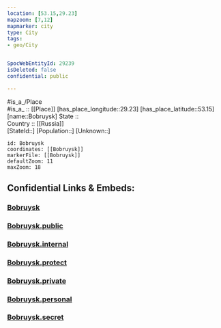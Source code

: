 ```yaml
---
location: [53.15,29.23] 
mapzoom: [7,12] 
mapmarker: city 
type: City
tags:
- geo/City


SpocWebEntityId: 29239
isDeleted: false
confidential: public

---
```

#is_a_/Place  
#is_a_ :: [[Place]] 
[has_place_longitude::29.23] 
[has_place_latitude::53.15] 
[name::Bobruysk] 
State ::  
Country :: [[Russia]]  
[StateId::] 
[Population::] 
[Unknown::] 


```leaflet
id: Bobruysk
coordinates: [[Bobruysk]] 
markerFile: [[Bobruysk]] 
defaultZoom: 11 
maxZoom: 18
```


## Confidential Links & Embeds: 

### [Bobruysk](/_Standards/Earth/Continent/Europe/Europe~East/Belarus/Oblasts~Belarus/Mogilev/City/Bobruysk.md) 

### [Bobruysk.public](/_public/Earth/Continent/Europe/Europe~East/Belarus/Oblasts~Belarus/Mogilev/City/Bobruysk.public.md) 

### [Bobruysk.internal](/_internal/Earth/Continent/Europe/Europe~East/Belarus/Oblasts~Belarus/Mogilev/City/Bobruysk.internal.md) 

### [Bobruysk.protect](/_protect/Earth/Continent/Europe/Europe~East/Belarus/Oblasts~Belarus/Mogilev/City/Bobruysk.protect.md) 

### [Bobruysk.private](/_private/Earth/Continent/Europe/Europe~East/Belarus/Oblasts~Belarus/Mogilev/City/Bobruysk.private.md) 

### [Bobruysk.personal](/_personal/Earth/Continent/Europe/Europe~East/Belarus/Oblasts~Belarus/Mogilev/City/Bobruysk.personal.md) 

### [Bobruysk.secret](/_secret/Earth/Continent/Europe/Europe~East/Belarus/Oblasts~Belarus/Mogilev/City/Bobruysk.secret.md)

